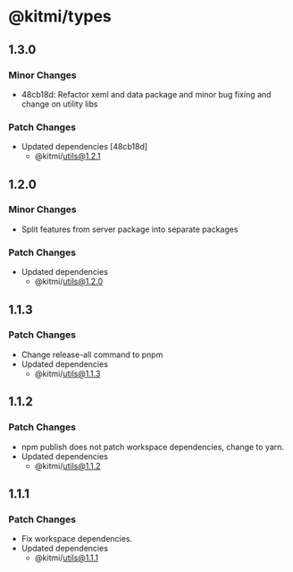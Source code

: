 # @kitmi/types

## 1.3.0

### Minor Changes

-   48cb18d: Refactor xeml and data package and minor bug fixing and change on utility libs

### Patch Changes

-   Updated dependencies [48cb18d]
    -   @kitmi/utils@1.2.1

## 1.2.0

### Minor Changes

-   Split features from server package into separate packages

### Patch Changes

-   Updated dependencies
    -   @kitmi/utils@1.2.0

## 1.1.3

### Patch Changes

-   Change release-all command to pnpm
-   Updated dependencies
    -   @kitmi/utils@1.1.3

## 1.1.2

### Patch Changes

-   npm publish does not patch workspace dependencies, change to yarn.
-   Updated dependencies
    -   @kitmi/utils@1.1.2

## 1.1.1

### Patch Changes

-   Fix workspace dependencies.
-   Updated dependencies
    -   @kitmi/utils@1.1.1
